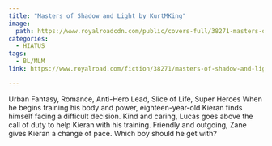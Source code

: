 ```yaml
---
title: "Masters of Shadow and Light by KurtMKing"
image:
  path: https://www.royalroadcdn.com/public/covers-full/38271-masters-of-shadow-and-light.jpg
categories:
  - HIATUS
tags:
  - BL/MLM
link: https://www.royalroad.com/fiction/38271/masters-of-shadow-and-light

---
```

Urban Fantasy, Romance, Anti-Hero Lead, Slice of Life, Super Heroes
When he begins training his body and power, eighteen-year-old Kieran finds himself facing a difficult decision.
Kind and caring, Lucas goes above the call of duty to help Kieran with his training.
Friendly and outgoing, Zane gives Kieran a change of pace.
Which boy should he get with?